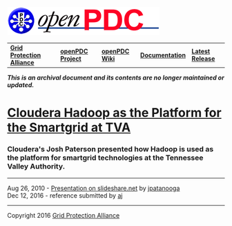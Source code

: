 [![The Open Source Phasor Data Concentrator](../openPDC_Logo.png)](../openPDC_Home.md "The Open Source Phasor Data Concentrator")

|   |   |   |   |   |
|---|---|---|---|---|
| **[Grid Protection Alliance](http://www.gridprotectionalliance.org "Grid Protection Alliance Home Page")** | **[openPDC Project](https://github.com/GridProtectionAlliance/openPDC "openPDC Project on GitHub")** | **[openPDC Wiki](../openPDC_Home.md "openPDC Wiki Home Page")** | **[Documentation](../openPDC_Documentation_Home.md "openPDC Documentation Home Page")** | **[Latest Release](https://github.com/GridProtectionAlliance/openPDC/releases "openPDC Releases Home Page")** |

***This is an archival document and its contents are no longer maintained or updated.***

# [Cloudera Hadoop as the Platform for the Smartgrid at TVA](http://www.slideshare.net/cloudera/hadoop-as-the-platform-for-the-smartgrid-at-tva "http://www.slideshare.net/cloudera/hadoop-as-the-platform-for-the-smartgrid-at-tva")

### Cloudera's Josh Paterson presented how Hadoop is used as the platform for smartgrid technologies at the Tennessee Valley Authority.

---

Aug 26, 2010 - [Presentation on slideshare.net](http://www.slideshare.net/cloudera/hadoop-as-the-platform-for-the-smartgrid-at-tva) by [jpatanooga](https://github.com/jpatanooga)  
Dec 12, 2016 - reference submitted by [aj](https://github.com/ajstadlin)

---

Copyright 2016 [Grid Protection Alliance](http://www.gridprotectionalliance.org)
